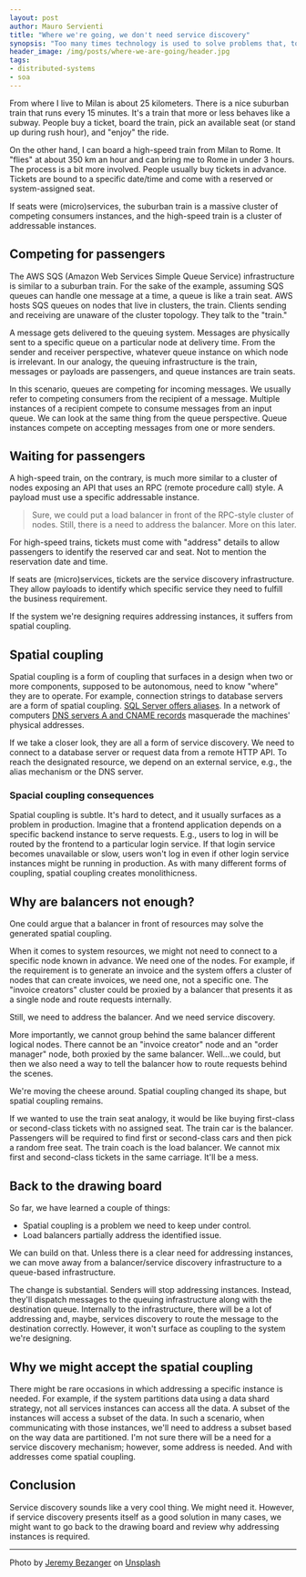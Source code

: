```yaml
---
layout: post
author: Mauro Servienti
title: "Where we're going, we don't need service discovery"
synopsis: "Too many times technology is used to solve problems that, to begin with, should not be considered problems. Service discovery, in many occasions, is a solution in search of a problem."
header_image: /img/posts/where-we-are-going/header.jpg
tags:
- distributed-systems
- soa
---
```


From where I live to Milan is about 25 kilometers. There is a nice suburban train that runs every 15 minutes. It's a train that more or less behaves like a subway. People buy a ticket, board the train, pick an available seat (or stand up during rush hour), and "enjoy" the ride.


On the other hand, I can board a high-speed train from Milan to Rome. It "flies" at about 350 km an hour and can bring me to Rome in under 3 hours. The process is a bit more involved. People usually buy tickets in advance. Tickets are bound to a specific date/time and come with a reserved or system-assigned seat.

If seats were (micro)services, the suburban train is a massive cluster of competing consumers instances, and the high-speed train is a cluster of addressable instances.

## Competing for passengers

The AWS SQS (Amazon Web Services Simple Queue Service) infrastructure is similar to a suburban train. For the sake of the example, assuming SQS queues can handle one message at a time, a queue is like a train seat. AWS hosts SQS queues on nodes that live in clusters, the train. Clients sending and receiving are unaware of the cluster topology. They talk to the "train."

A message gets delivered to the queuing system. Messages are physically sent to a specific queue on a particular node at delivery time. From the sender and receiver perspective, whatever queue instance on which node is irrelevant. In our analogy, the queuing infrastructure is the train, messages or payloads are passengers, and queue instances are train seats.

In this scenario, queues are competing for incoming messages. We usually refer to competing consumers from the recipient of a message. Multiple instances of a recipient compete to consume messages from an input queue. We can look at the same thing from the queue perspective. Queue instances compete on accepting messages from one or more senders.

## Waiting for passengers

A high-speed train, on the contrary, is much more similar to a cluster of nodes exposing an API that uses an RPC (remote procedure call) style.
A payload must use a specific addressable instance.

> Sure, we could put a load balancer in front of the RPC-style cluster of nodes. Still, there is a need to address the balancer. More on this later.

For high-speed trains, tickets must come with "address" details to allow passengers to identify the reserved car and seat. Not to mention the reservation date and time.

If seats are (micro)services, tickets are the service discovery infrastructure. They allow payloads to identify which specific service they need to fulfill the business requirement.

If the system we're designing requires addressing instances, it suffers from spatial coupling.

## Spatial coupling

Spatial coupling is a form of coupling that surfaces in a design when two or more components, supposed to be autonomous, need to know "where" they are to operate. For example, connection strings to database servers are a form of spatial coupling. [SQL Server offers aliases](https://docs.microsoft.com/en-us/sql/tools/configuration-manager/aliases-sql-server-configuration-manager?view=sql-server-ver15). In a network of computers [DNS servers A and CNAME records](https://www.namecheap.com/guru-guides/dns-records/) masquerade the machines' physical addresses.

If we take a closer look, they are all a form of service discovery. We need to connect to a database server or request data from a remote HTTP API. To reach the designated resource, we depend on an external service, e.g., the alias mechanism or the DNS server.

### Spacial coupling consequences

Spatial coupling is subtle. It's hard to detect, and it usually surfaces as a problem in production. Imagine that a frontend application depends on a specific backend instance to serve requests. E.g., users to log in will be routed by the frontend to a particular login service. If that login service becomes unavailable or slow, users won't log in even if other login service instances might be running in production. As with many different forms of coupling, spatial coupling creates monolithicness.

## Why are balancers not enough?

One could argue that a balancer in front of resources may solve the generated spatial coupling.

When it comes to system resources, we might not need to connect to a specific node known in advance. We need one of the nodes. For example, if the requirement is to generate an invoice and the system offers a cluster of nodes that can create invoices, we need one, not a specific one. The "invoice creators" cluster could be proxied by a balancer that presents it as a single node and route requests internally.

Still, we need to address the balancer. And we need service discovery.

More importantly, we cannot group behind the same balancer different logical nodes. There cannot be an "invoice creator" node and an "order manager" node, both proxied by the same balancer. Well...we could, but then we also need a way to tell the balancer how to route requests behind the scenes.

We're moving the cheese around. Spatial coupling changed its shape, but spatial coupling remains.

If we wanted to use the train seat analogy, it would be like buying first-class or second-class tickets with no assigned seat. The train car is the balancer. Passengers will be required to find first or second-class cars and then pick a random free seat. The train coach is the load balancer. We cannot mix first and second-class tickets in the same carriage. It'll be a mess.

## Back to the drawing board

So far, we have learned a couple of things:

- Spatial coupling is a problem we need to keep under control.
- Load balancers partially address the identified issue.

We can build on that. Unless there is a clear need for addressing instances, we can move away from a balancer/service discovery infrastructure to a queue-based infrastructure.

The change is substantial. Senders will stop addressing instances. Instead, they'll dispatch messages to the queuing infrastructure along with the destination queue. Internally to the infrastructure, there will be a lot of addressing and, maybe, services discovery to route the message to the destination correctly. However, it won't surface as coupling to the system we're designing.

## Why we might accept the spatial coupling

There might be rare occasions in which addressing a specific instance is needed. For example, if the system partitions data using a data shard strategy, not all services instances can access all the data. A subset of the instances will access a subset of the data. In such a scenario, when communicating with those instances, we'll need to address a subset based on the way data are partitioned. I'm not sure there will be a need for a service discovery mechanism; however, some address is needed. And with addresses come spatial coupling.

## Conclusion

Service discovery sounds like a very cool thing. We might need it. However, if service discovery presents itself as a good solution in many cases, we might want to go back to the drawing board and review why addressing instances is required.

---

Photo by <a href="https://unsplash.com/@unarchive?utm_source=unsplash&utm_medium=referral&utm_content=creditCopyText">Jeremy Bezanger</a> on <a href="https://unsplash.com/s/photos/discovery?utm_source=unsplash&utm_medium=referral&utm_content=creditCopyText">Unsplash</a>
